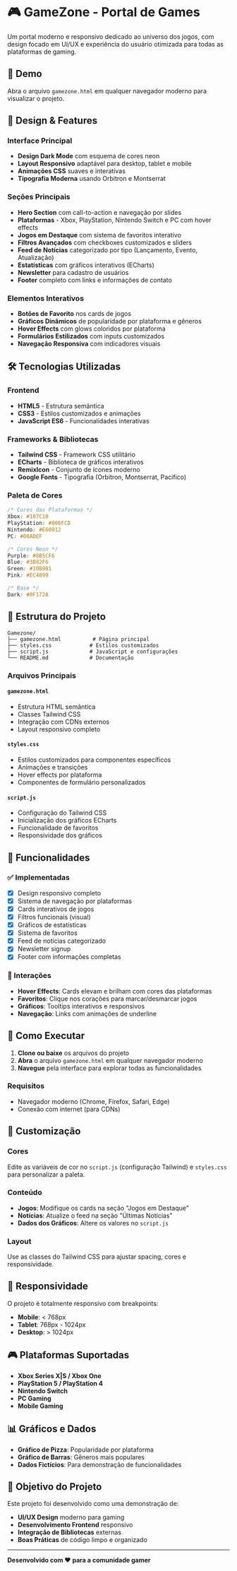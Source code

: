 # 🎮 GameZone - Portal de Games

Um portal moderno e responsivo dedicado ao universo dos jogos, com design focado em UI/UX e experiência do usuário otimizada para todas as plataformas de gaming.

## 🚀 Demo

Abra o arquivo `gamezone.html` em qualquer navegador moderno para visualizar o projeto.

## 🎨 Design & Features

### Interface Principal
- **Design Dark Mode** com esquema de cores neon
- **Layout Responsivo** adaptável para desktop, tablet e mobile
- **Animações CSS** suaves e interativas
- **Tipografia Moderna** usando Orbitron e Montserrat

### Seções Principais
- **Hero Section** com call-to-action e navegação por slides
- **Plataformas** - Xbox, PlayStation, Nintendo Switch e PC com hover effects
- **Jogos em Destaque** com sistema de favoritos interativo
- **Filtros Avançados** com checkboxes customizados e sliders
- **Feed de Notícias** categorizado por tipo (Lançamento, Evento, Atualização)
- **Estatísticas** com gráficos interativos (ECharts)
- **Newsletter** para cadastro de usuários
- **Footer** completo com links e informações de contato

### Elementos Interativos
- **Botões de Favorito** nos cards de jogos
- **Gráficos Dinâmicos** de popularidade por plataforma e gêneros
- **Hover Effects** com glows coloridos por plataforma
- **Formulários Estilizados** com inputs customizados
- **Navegação Responsiva** com indicadores visuais

## 🛠️ Tecnologias Utilizadas

### Frontend
- **HTML5** - Estrutura semântica
- **CSS3** - Estilos customizados e animações
- **JavaScript ES6** - Funcionalidades interativas

### Frameworks & Bibliotecas
- **Tailwind CSS** - Framework CSS utilitário
- **ECharts** - Biblioteca de gráficos interativos
- **RemixIcon** - Conjunto de ícones moderno
- **Google Fonts** - Tipografia (Orbitron, Montserrat, Pacifico)

### Paleta de Cores
```css
/* Cores das Plataformas */
Xbox: #107C10
PlayStation: #006FCD
Nintendo: #E60012
PC: #00ADEF

/* Cores Neon */
Purple: #8B5CF6
Blue: #3B82F6
Green: #10B981
Pink: #EC4899

/* Base */
Dark: #0F172A
```

## 📁 Estrutura do Projeto

```
Gamezone/
├── gamezone.html          # Página principal
├── styles.css            # Estilos customizados
├── script.js             # JavaScript e configurações
└── README.md             # Documentação
```

### Arquivos Principais

#### `gamezone.html`
- Estrutura HTML semântica
- Classes Tailwind CSS
- Integração com CDNs externos
- Layout responsivo completo

#### `styles.css`
- Estilos customizados para componentes específicos
- Animações e transições
- Hover effects por plataforma
- Componentes de formulário personalizados

#### `script.js`
- Configuração do Tailwind CSS
- Inicialização dos gráficos ECharts
- Funcionalidade de favoritos
- Responsividade dos gráficos

## 🎯 Funcionalidades

### ✅ Implementadas
- [x] Design responsivo completo
- [x] Sistema de navegação por plataformas
- [x] Cards interativos de jogos
- [x] Filtros funcionais (visual)
- [x] Gráficos de estatísticas
- [x] Sistema de favoritos
- [x] Feed de notícias categorizado
- [x] Newsletter signup
- [x] Footer com informações completas

### 🔄 Interações
- **Hover Effects**: Cards elevam e brilham com cores das plataformas
- **Favoritos**: Clique nos corações para marcar/desmarcar jogos
- **Gráficos**: Tooltips interativos e responsivos
- **Navegação**: Links com animações de underline

## 🚀 Como Executar

1. **Clone ou baixe** os arquivos do projeto
2. **Abra** o arquivo `gamezone.html` em qualquer navegador moderno
3. **Navegue** pela interface para explorar todas as funcionalidades

### Requisitos
- Navegador moderno (Chrome, Firefox, Safari, Edge)
- Conexão com internet (para CDNs)

## 🎨 Customização

### Cores
Edite as variáveis de cor no `script.js` (configuração Tailwind) e `styles.css` para personalizar a paleta.

### Conteúdo
- **Jogos**: Modifique os cards na seção "Jogos em Destaque"
- **Notícias**: Atualize o feed na seção "Últimas Notícias"
- **Dados dos Gráficos**: Altere os valores no `script.js`

### Layout
Use as classes do Tailwind CSS para ajustar spacing, cores e responsividade.

## 📱 Responsividade

O projeto é totalmente responsivo com breakpoints:
- **Mobile**: < 768px
- **Tablet**: 768px - 1024px  
- **Desktop**: > 1024px

## 🎮 Plataformas Suportadas

- **Xbox Series X|S / Xbox One**
- **PlayStation 5 / PlayStation 4**
- **Nintendo Switch**
- **PC Gaming**
- **Mobile Gaming**

## 📊 Gráficos e Dados

- **Gráfico de Pizza**: Popularidade por plataforma
- **Gráfico de Barras**: Gêneros mais populares
- **Dados Fictícios**: Para demonstração de funcionalidades

## 🎯 Objetivo do Projeto

Este projeto foi desenvolvido como uma demonstração de:
- **UI/UX Design** moderno para gaming
- **Desenvolvimento Frontend** responsivo
- **Integração de Bibliotecas** externas
- **Boas Práticas** de código limpo e organizado

---

**Desenvolvido com ❤️ para a comunidade gamer**
